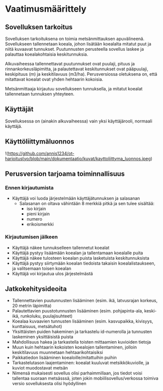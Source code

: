 # Vaatimusmäärittely

## Sovelluksen tarkoitus

Sovelluksen tarkoituksena on toimia metsänmittauksen apuvälineenä. 
Sovellukseen tallennetaan koeala, johon lisätään koealalta mitatut 
puut ja niitä kuvaavat tunnukset. Puutunnusten perusteella sovellus laskee 
ja palauttaa koealakohtaisia keskitunnuksia.

Alkuvaiheessa tallennettavat puutunnukset ovat puulaji, pituus ja 
rinnankorkeusläpimitta, ja palautettavat keskitunnukset ovat pääpuulaji, keskipituus 
(m) ja keskitilavuus (m3/ha). Perusversiossa oletuksena on, että 
mitattavat koealat ovat yhden hehtaarin kokoisia.

Metsänmittaaja kirjautuu sovellukseen tunnuksella, ja mitatut koealat 
tallennetaan tunnuksen yhteyteen.

## Käyttäjät

Sovelluksessa on (ainakin alkuvaiheessa) vain yksi käyttäjärooli, normaali 
käyttäjä.

## Käyttöliittymäluonnos

!(https://github.com/annis1234/ot-harjoitustyo/blob/main/dokumentaatio/kuvat/kayttoliittyma_luonnos.jpeg)

## Perusversion tarjoama toiminnallisuus

### Ennen kirjautumista

- Käyttäjä voi luoda järjestelmään käyttäjätunnuksen ja salasanan
  - Salasanan on oltava vähintään 8 merkkiä pitkä ja sen tulee sisältää:
    - iso kirjain
    - pieni kirjain
    - numero
    - erikoismerkki

### Kirjautumisen jälkeen

- Käyttäjä näkee tunnukselleen tallennetut koealat
- Käyttäjä pystyy lisäämään koealan ja tallentamaan koealalle puita
- Käyttäjä näkee tulosteen koealan puista lasketuista keskitunnuksista
- Käyttäjä pystyy siirtymään koealan tiedoista takaisin koealalistaukseen, ja valitsemaan toisen koealan
- Käyttäjä voi kirjautua ulos järjestelmästä

## Jatkokehitysideoita

- Tallennettavien puutunnusten lisääminen (esim. ikä, latvusrajan korkeus, 
20 metrin läpimitta) 
- Palautettavien puustotunnusten lisääminen (esim. pohjapinta-ala, 
keski-ikä, runkoluku, puulajisuhteet)
- Koealaa kuvaavien tunnusten lisääminen (esim. kasvupaikka, kivisyys, 
kunttaisuus, metsätuhot)
- Yksittäisten puiden hakeminen ja tarkastelu id-numerolla ja tunnusten 
laskeminen yksittäisistä puista
- Mahdollisuus hakea ja tarkastella toisten mittaamien kuvioiden tietoja
- Muun kuin hehtaarin kokoisten koealojen tallentaminen, jolloin 
keskitilavuus muunnetaan hehtaarikohtaisiksi
- Paikkatiedon lisääminen koealoille/mitattuihin puihin
- Tarkastelutason laajentaminen: koealat kuuluvat metsikkökuviolle, ja kuviot muodostavat metsän
- Nimensä mukaisesti sovellus olisi parhaimmillaan, jos tiedot voisi 
tallentaa suoraan metsässsä, joten jokin mobiilisovellus/verkossa toimiva 
versio sovelluksesta olisi hyödyllinen
